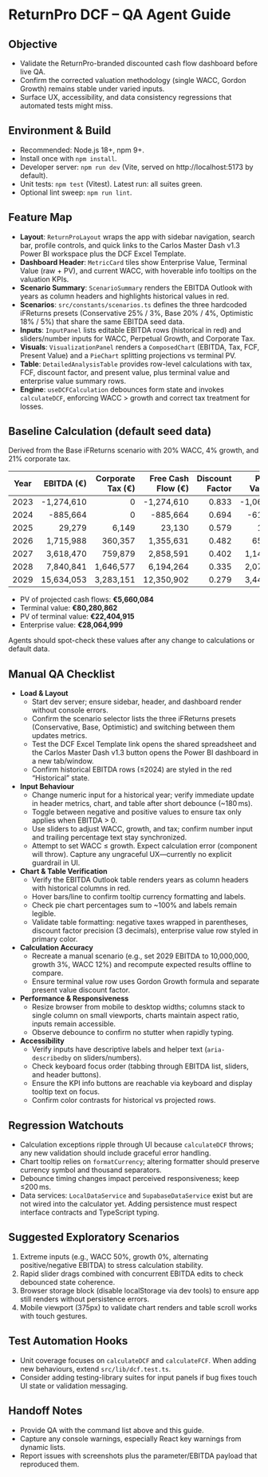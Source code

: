 # ReturnPro DCF – QA Agent Guide

## Objective
- Validate the ReturnPro-branded discounted cash flow dashboard before live QA.
- Confirm the corrected valuation methodology (single WACC, Gordon Growth) remains stable under varied inputs.
- Surface UX, accessibility, and data consistency regressions that automated tests might miss.

## Environment & Build
- Recommended: Node.js 18+, npm 9+.
- Install once with `npm install`.
- Developer server: `npm run dev` (Vite, served on http://localhost:5173 by default).
- Unit tests: `npm test` (Vitest). Latest run: all suites green.
- Optional lint sweep: `npm run lint`.

## Feature Map
- **Layout**: `ReturnProLayout` wraps the app with sidebar navigation, search bar, profile controls, and quick links to the Carlos Master Dash v1.3 Power BI workspace plus the DCF Excel Template.
- **Dashboard Header**: `MetricCard` tiles show Enterprise Value, Terminal Value (raw + PV), and current WACC, with hoverable info tooltips on the valuation KPIs.
- **Scenario Summary**: `ScenarioSummary` renders the EBITDA Outlook with years as column headers and highlights historical values in red.
- **Scenarios**: `src/constants/scenarios.ts` defines the three hardcoded iFReturns presets (Conservative 25% / 3%, Base 20% / 4%, Optimistic 18% / 5%) that share the same EBITDA seed data.
- **Inputs**: `InputPanel` lists editable EBITDA rows (historical in red) and sliders/number inputs for WACC, Perpetual Growth, and Corporate Tax.
- **Visuals**: `VisualizationPanel` renders a `ComposedChart` (EBITDA, Tax, FCF, Present Value) and a `PieChart` splitting projections vs terminal PV.
- **Table**: `DetailedAnalysisTable` provides row-level calculations with tax, FCF, discount factor, and present value, plus terminal value and enterprise value summary rows.
- **Engine**: `useDCFCalculation` debounces form state and invokes `calculateDCF`, enforcing WACC > growth and correct tax treatment for losses.

## Baseline Calculation (default seed data)
Derived from the Base iFReturns scenario with 20% WACC, 4% growth, and 21% corporate tax.

| Year | EBITDA (€) | Corporate Tax (€) | Free Cash Flow (€) | Discount Factor | Present Value (€) |
| --- | ---: | ---: | ---: | ---: | ---: |
| 2023 | -1,274,610 | 0 | -1,274,610 | 0.833 | -1,062,175 |
| 2024 | -885,664 | 0 | -885,664 | 0.694 | -615,044 |
| 2025 | 29,279 | 6,149 | 23,130 | 0.579 | 13,386 |
| 2026 | 1,715,988 | 360,357 | 1,355,631 | 0.482 | 653,757 |
| 2027 | 3,618,470 | 759,879 | 2,858,591 | 0.402 | 1,148,804 |
| 2028 | 7,840,841 | 1,646,577 | 6,194,264 | 0.335 | 2,074,447 |
| 2029 | 15,634,053 | 3,283,151 | 12,350,902 | 0.279 | 3,446,910 |

- PV of projected cash flows: **€5,660,084**
- Terminal value: **€80,280,862**
- PV of terminal value: **€22,404,915**
- Enterprise value: **€28,064,999**

Agents should spot-check these values after any change to calculations or default data.

## Manual QA Checklist
- **Load & Layout**
  - Start dev server; ensure sidebar, header, and dashboard render without console errors.
  - Confirm the scenario selector lists the three iFReturns presets (Conservative, Base, Optimistic) and switching between them updates metrics.
  - Test the DCF Excel Template link opens the shared spreadsheet and the Carlos Master Dash v1.3 button opens the Power BI dashboard in a new tab/window.
  - Confirm historical EBITDA rows (≤2024) are styled in the red “Historical” state.
- **Input Behaviour**
  - Change numeric input for a historical year; verify immediate update in header metrics, chart, and table after short debounce (~180 ms).
  - Toggle between negative and positive values to ensure tax only applies when EBITDA > 0.
  - Use sliders to adjust WACC, growth, and tax; confirm number input and trailing percentage text stay synchronized.
  - Attempt to set WACC ≤ growth. Expect calculation error (component will throw). Capture any ungraceful UX—currently no explicit guardrail in UI.
- **Chart & Table Verification**
  - Verify the EBITDA Outlook table renders years as column headers with historical columns in red.
  - Hover bars/line to confirm tooltip currency formatting and labels.
  - Check pie chart percentages sum to ~100% and labels remain legible.
  - Validate table formatting: negative taxes wrapped in parentheses, discount factor precision (3 decimals), enterprise value row styled in primary color.
- **Calculation Accuracy**
  - Recreate a manual scenario (e.g., set 2029 EBITDA to 10,000,000, growth 3%, WACC 12%) and recompute expected results offline to compare.
  - Ensure terminal value row uses Gordon Growth formula and separate present value discount factor.
- **Performance & Responsiveness**
  - Resize browser from mobile to desktop widths; columns stack to single column on small viewports, charts maintain aspect ratio, inputs remain accessible.
  - Observe debounce to confirm no stutter when rapidly typing.
- **Accessibility**
  - Verify inputs have descriptive labels and helper text (`aria-describedby` on sliders/numbers).
  - Check keyboard focus order (tabbing through EBITDA list, sliders, and header buttons).
  - Ensure the KPI info buttons are reachable via keyboard and display tooltip text on focus.
  - Confirm color contrasts for historical vs projected rows.

## Regression Watchouts
- Calculation exceptions ripple through UI because `calculateDCF` throws; any new validation should include graceful error handling.
- Chart tooltip relies on `formatCurrency`; altering formatter should preserve currency symbol and thousand separators.
- Debounce timing changes impact perceived responsiveness; keep ≤200 ms.
- Data services: `LocalDataService` and `SupabaseDataService` exist but are not wired into the calculator yet. Adding persistence must respect interface contracts and TypeScript typing.

## Suggested Exploratory Scenarios
1. Extreme inputs (e.g., WACC 50%, growth 0%, alternating positive/negative EBITDA) to stress calculation stability.
2. Rapid slider drags combined with concurrent EBITDA edits to check debounced state coherence.
3. Browser storage block (disable localStorage via dev tools) to ensure app still renders without persistence errors.
4. Mobile viewport (375px) to validate chart renders and table scroll works with touch gestures.

## Test Automation Hooks
- Unit coverage focuses on `calculateDCF` and `calculateFCF`. When adding new behaviours, extend `src/lib/dcf.test.ts`.
- Consider adding testing-library suites for input panels if bug fixes touch UI state or validation messaging.

## Handoff Notes
- Provide QA with the command list above and this guide.
- Capture any console warnings, especially React key warnings from dynamic lists.
- Report issues with screenshots plus the parameter/EBITDA payload that reproduced them.
